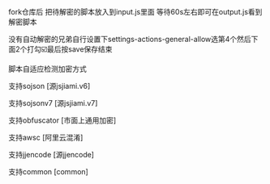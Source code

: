fork仓库后 把待解密的脚本放入到input.js里面 等待60s左右即可在output.js看到解密脚本

没有自动解密的兄弟自行设置下settings-actions-general-allow选第4个然后下面2个打勾☑️最后按save保存结束

脚本自适应检测加密方式

支持sojson [源jsjiami.v6]

支持sojsonv7 [源jsjiami.v7]

支持obfuscator [市面上通用加密]

支持awsc [阿里云混淆]

支持jjencode [源jjencode]

支持common [common]
